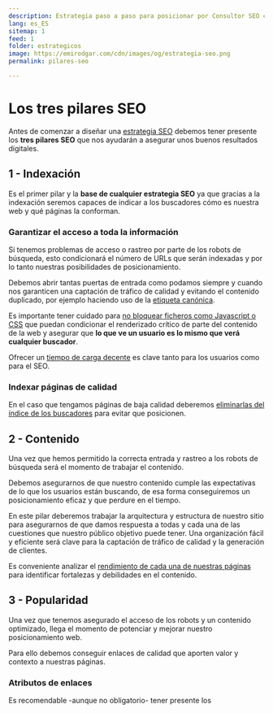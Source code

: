 ```yaml
---
description: Estrategia paso a paso para posicionar por Consultor SEO con herramientas gratuitas.
lang: es_ES
sitemap: 1
feed: 1
folder: estrategicos
image: https://emirodgar.com/cdn/images/og/estrategia-seo.png
permalink: pilares-seo

---
```


# Los tres pilares SEO

Antes de comenzar a diseñar una [estrategia SEO](/estrategia-seo) debemos tener presente los **tres pilares SEO** que nos ayudarán a asegurar unos buenos resultados digitales.

## 1 - Indexación

Es el primer pilar y la **base de cualquier estrategia SEO** ya que gracias a la indexación seremos capaces de indicar a los buscadores cómo es nuestra web y qué páginas la conforman.

### Garantizar el acceso a toda la información 

Si tenemos problemas de acceso o rastreo por parte de los robots de búsqueda, esto condicionará el número de URLs que serán indexadas y por lo tanto nuestras posibilidades de posicionamiento.

Debemos abrir tantas puertas de entrada como podamos siempre y cuando nos garanticen una captación de tráfico de calidad y evitando el contenido duplicado, por ejemplo haciendo uso de la [etiqueta canónica](https://emirodgar.com/etiqueta-canonica). 

Es importante tener cuidado para [no bloquear ficheros como Javascript o CSS](https://emirodgar.com/bloquear-indexacion-js-css) que puedan condicionar el renderizado crítico de parte del contenido de la web y asegurar que **lo que ve un usuario es lo mismo que verá cualquier buscador**.

Ofrecer un [tiempo de carga decente](https://emirodgar.com/mejorar-tiempo-carga-web) es clave tanto para los usuarios como para el SEO.

### Indexar páginas de calidad

En el caso que tengamos páginas de baja calidad deberemos [eliminarlas del índice de los buscadores](https://emirodgar.com/eliminar-url-google) para evitar que posicionen.

## 2 - Contenido

Una vez que hemos permitido la correcta entrada y rastreo a los robots de búsqueda será el momento de trabajar el contenido.

Debemos asegurarnos de que nuestro contenido cumple las expectativas de lo que los usuarios están buscando, de esa forma conseguiremos un posicionamiento eficaz y que perdure en el tiempo.

En este pilar deberemos trabajar la arquitectura y estructura de nuestro sitio para asegurarnos de que damos respuesta a todas y cada una de las cuestiones que nuestro público objetivo puede tener. Una organización fácil y eficiente será clave para la captación de tráfico de calidad y la generación de clientes.

Es conveniente analizar el [rendimiento de cada una de nuestras páginas](https://emirodgar.com/ctr-resultados-google) para identificar fortalezas y debilidades en el contenido.



## 3 - Popularidad

Una vez que tenemos asegurado el acceso de los robots y un contenido optimizado, llega el momento de potenciar y mejorar nuestro posicionamiento web.

Para ello debemos conseguir enlaces de calidad que aporten valor y contexto a nuestras páginas.

### Atributos de enlaces

Es recomendable -aunque no obligatorio- tener presente los 
<!--stackedit_data:
eyJoaXN0b3J5IjpbMzc3MTE3ODA1LDg2NjI0NTEwNF19
-->